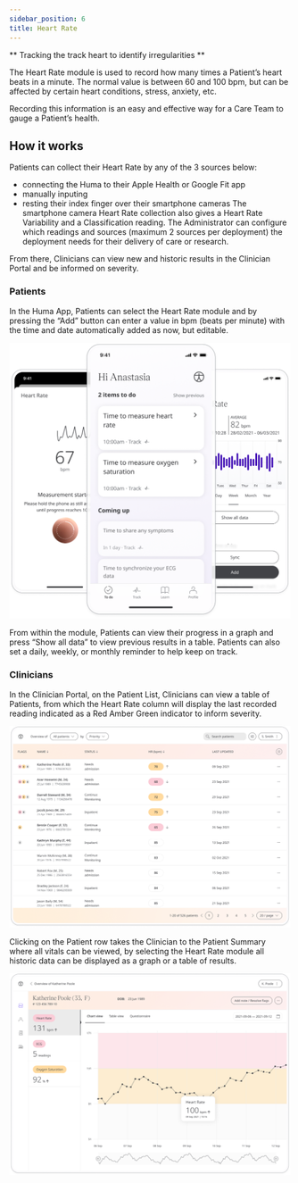 ```yaml
---
sidebar_position: 6
title: Heart Rate
---
```


** Tracking the track heart to identify irregularities **

The Heart Rate module is used to record how many times a Patient’s heart beats in a minute. The normal value is between 60 and 100 bpm, but can be affected by certain heart conditions, stress, anxiety, etc.

Recording this information is an easy and effective way for a Care Team to gauge a Patient’s health.

## How it works

Patients can collect their Heart Rate by any of the 3 sources below:

- connecting the Huma to their Apple Health or Google Fit app
- manually inputing
- resting their index finger over their smartphone cameras
The smartphone camera Heart Rate collection also gives a Heart Rate Variability and a Classification reading. The Administrator can configure which readings and sources (maximum 2 sources per deployment) the deployment needs for their delivery of care or research.

From there, Clinicians can view new and historic results in the Clinician Portal and be informed on severity.

### Patients

In the Huma App, Patients can select the Heart Rate module and by pressing the “Add” button can enter a value in bpm (beats per minute) with the time and date automatically added as now, but editable. 

![Adding heart rate to the Huma App](./assets/heart-rate.png)

From within the module, Patients can view their progress in a graph and press “Show all data” to view previous results in a table. Patients can also set a daily, weekly, or monthly reminder to help keep on track.

### Clinicians
In the Clinician Portal, on the Patient List, Clinicians can view a table of Patients, from which the Heart Rate column will display the last recorded reading indicated as a Red Amber Green indicator to inform severity. 

![View patient heart rate in the Clinician Portal](./assets/cp-patient-list-heart-rate.png)

Clicking on the Patient row takes the Clinician to the Patient Summary where all vitals can be viewed, by selecting the Heart Rate module all historic data can be displayed as a graph or a table of results.

![View patient heart rate in the Clinician Portal](./assets/cp-module-details-heart-rate.png)